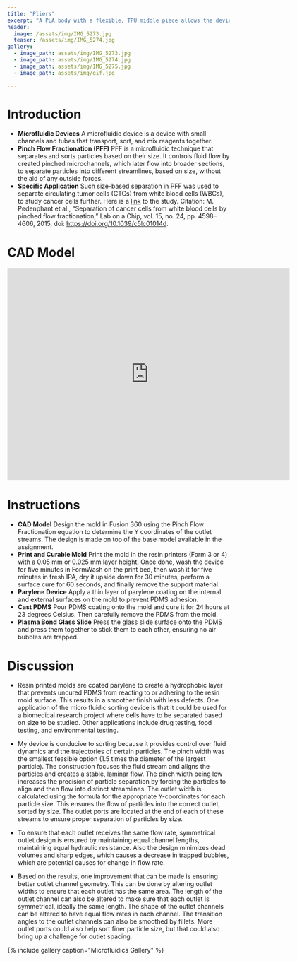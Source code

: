 ```yaml
---
title: "Pliers"
excerpt: "A PLA body with a flexible, TPU middle piece allows the device to flex a small and wide range at the tip."
header:
  image: /assets/img/IMG_5273.jpg
  teaser: /assets/img/IMG_5274.jpg
gallery:
  - image_path: assets/img/IMG_5273.jpg
  - image_path: assets/img/IMG_5274.jpg 
  - image_path: assets/img/IMG_5275.jpg
  - image_path: assets/img/gif.jpg

---
```


# Introduction

* **Microfluidic Devices** A microfluidic device is a device with small channels and tubes that transport, sort, and mix reagents together.
* **Pinch Flow Fractionation (PFF)** PFF is a microfluidic technique that separates and sorts particles based on their size. It controls fluid flow by created pinched microchannels, which later flow into broader sections, to separate particles into different streamlines, based on size, without the aid of any outside forces. 
* **Specific Application** Such size-based separation in PFF was used to separate circulating tumor cells (CTCs) from white blood cells (WBCs), to study cancer cells further. Here is a [link](https://pubs.rsc.org/en/content/articlelanding/2015/lc/c5lc01014d?utm_source=chatgpt.com) to the study. Citation: M. Pødenphant et al., “Separation of cancer cells from white blood cells by pinched flow fractionation,” Lab on a Chip, vol. 15, no. 24, pp. 4598–4606, 2015, doi: https://doi.org/10.1039/c5lc01014d.
‌

# CAD Model
<iframe src="https://vanderbilt643.autodesk360.com/shares/public/SH286ddQT78850c0d8a481a02d6d5f066cfc?mode=embed" width="640" height="480" allowfullscreen="true" webkitallowfullscreen="true" mozallowfullscreen="true"  frameborder="0"></iframe>

# Instructions

* **CAD Model** Design the mold in Fusion 360 using the Pinch Flow Fractionation equation to determine the Y coordinates of the outlet streams. The design is made on top of the base model available in the assignment.
* **Print and Curable Mold** Print the mold in the resin printers (Form 3 or 4) with a 0.05 mm or 0.025 mm layer height. Once done, wash the device for five minutes in FormWash on the print bed, then wash it for five minutes in fresh IPA, dry it upside down for 30 minutes, perform a surface cure for 60 seconds, and finally remove the support material. 
* **Parylene Device** Apply a thin layer of parylene coating on the internal and external surfaces on the mold to prevent PDMS adhesion.
* **Cast PDMS** Pour PDMS coating onto the mold and cure it for 24 hours at 23 degrees Celsius. Then carefully remove the PDMS from the mold.
* **Plasma Bond Glass Slide** Press the glass slide surface onto the PDMS and press them together to stick them to each other, ensuring no air bubbles are trapped.

# Discussion

* Resin printed molds are coated parylene to create a hydrophobic layer that prevents uncured PDMS from reacting to or adhering to the resin mold surface. This results in a smoother finish with less defects. One application of the micro fluidic sorting device is that it could be used for a biomedical research project where cells have to be separated based on size to be studied. Other applications include drug testing, food testing, and environmental testing. 

* My device is conducive to sorting because it provides control over fluid dynamics and the trajectories of certain particles. The pinch width was the smallest feasible option (1.5 times the diameter of the largest particle). The construction focuses the fluid stream and aligns the particles and creates a stable, laminar flow. The pinch width being low increases the precision of particle separation by forcing the particles to align and then flow into distinct streamlines. The outlet width is calculated using the formula for the appropriate Y-coordinates for each particle size. This ensures the flow of particles into the correct outlet, sorted by size. The outlet ports are located at the end of each of these streams to ensure proper separation of particles by size.

* To ensure that each outlet receives the same flow rate, symmetrical outlet design is ensured by maintaining equal channel lengths, maintaining equal hydraulic resistance. Also the design minimizes dead volumes and sharp edges, which causes a decrease in trapped bubbles, which are potential causes for change in flow rate. 

* Based on the results, one improvement that can be made is ensuring better outlet channel geometry. This can be done by altering outlet widths to ensure that each outlet has the same area. The length of the outlet channel can also be altered to make sure that each outlet is symmetrical, ideally the same length. The shape of the outlet channels can be altered to have equal flow rates in each channel. The transition angles to the outlet channels can also be smoothed by fillets. More outlet ports could also help sort finer particle size, but that could also bring up a challenge for outlet spacing. 


{% include gallery caption="Microfluidics Gallery" %}

